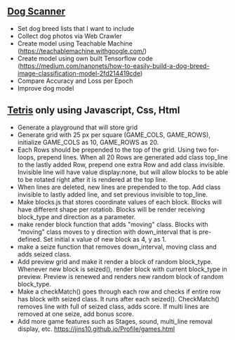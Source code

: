<!--
**Jins10/Jins10** is a ✨ _special_ ✨ repository because its `README.md` (this file) appears on your GitHub profile.


-->
## [**Dog Scanner**](https://jins10.github.io/Profile/dogScanner.html)

- Set dog breed lists that I want to include
- Collect dog photos via Web Crawler
- Create model using Teachable Machine (https://teachablemachine.withgoogle.com/)
- Create model using own built Tensorflow code (https://medium.com/nanonets/how-to-easily-build-a-dog-breed-image-classification-model-2fd214419cde)
- Compare Accuracy and Loss per Epoch
- Improve dog model

## [**Tetris**](https://jins10.github.io/Profile/games.html) only using **Javascript**, **Css**, **Html**
- Generate a playground that will store grid
- Generate grid with 25 px per square (GAME_COLS, GAME_ROWS), initialize GAME_COLS as 10, GAME_ROWS as 20.
- Each Rows should be prepended to the top of the grid. Using two for-loops, prepend lines. When all 20 Rows are generated add class top_line to the lastly added Row, prepend one extra Row and add class invisible. Invisible line will have value display:none, but will allow blocks to be able to be rotated right after it is rendered at the top line.
- When lines are deleted, new lines are prepended to the top. Add class invisible to lastly added line, and set  previous invisible to top_line.
- Make blocks.js that stores coordinate values of each block. Blocks will have different shape per rotatiob. Blocks will be render receiving block_type and direction as a parameter.
- make render block function that adds "moving" class. Blocks with "moving" class moves to y direction with down_interval that is pre-defined. Set initial x value of new block as 4, y as 1.
- make a seize function that removes down_interval, moving class and adds seized class.
- Add preview grid and make it render a block of random block_type. Whenever new block is seized(), render block with current block_type in preview. Preview is renewed and renders new random block of random block_type.
- Make a checkMatch() goes through each row and checks if entire row has block with seized class. It runs after each seized(). CheckMatch() removes line with full of seized class, adds score. If multi lines are removed at one seize, add bonus score. 
- Add more game features such as Stages, sound, multi_line removal display, etc.
https://jins10.github.io/Profile/games.html
